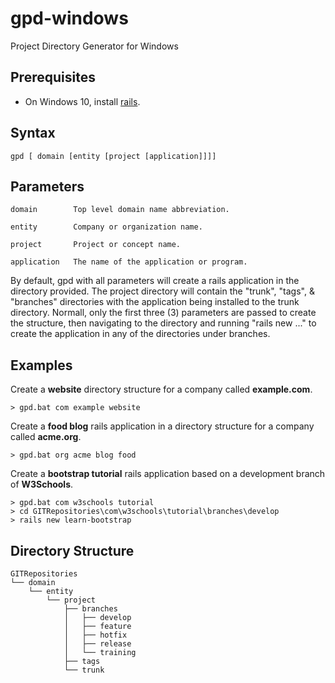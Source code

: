 # gpd-windows
Project Directory Generator for Windows


## Prerequisites
- On Windows 10, install [rails](http://blog.teamtreehouse.com/installing-rails-5-windows "Ruby on Rails").


## Syntax
    gpd [ domain [entity [project [application]]]]


## Parameters
    domain        Top level domain name abbreviation.

    entity        Company or organization name.

    project       Project or concept name.

    application   The name of the application or program.


By default, gpd with all parameters will create a rails application in the directory provided.  The project directory will contain the "trunk", "tags", & "branches" directories with the application being installed to the trunk directory.  Normall, only the first three (3) parameters are passed to create the structure, then navigating to the directory and running "rails new ..." to create the application in any of the directories under branches.


## Examples

Create a **website** directory structure for a company called **example.com**.
```
> gpd.bat com example website
```

Create a **food blog** rails application in a directory structure for a company called **acme.org**.
```
> gpd.bat org acme blog food
```

Create a **bootstrap tutorial** rails application based on a development branch of **W3Schools**.
```
> gpd.bat com w3schools tutorial
> cd GITRepositories\com\w3schools\tutorial\branches\develop
> rails new learn-bootstrap
```


## Directory Structure
```
GITRepositories
└── domain
    └── entity
        └── project
            ├── branches
            │   ├── develop
            │   ├── feature
            │   ├── hotfix
            │   ├── release
            │   └── training
            ├── tags
            └── trunk
```
